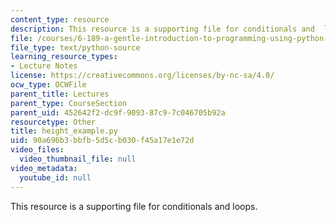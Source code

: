 ```yaml
---
content_type: resource
description: This resource is a supporting file for conditionals and  loops.
file: /courses/6-189-a-gentle-introduction-to-programming-using-python-january-iap-2011/90a696b3bbfb5d5cb030f45a17e1e72d_height_example.py
file_type: text/python-source
learning_resource_types:
- Lecture Notes
license: https://creativecommons.org/licenses/by-nc-sa/4.0/
ocw_type: OCWFile
parent_title: Lectures
parent_type: CourseSection
parent_uid: 452642f2-dc9f-9093-87c9-7c046705b92a
resourcetype: Other
title: height_example.py
uid: 90a696b3-bbfb-5d5c-b030-f45a17e1e72d
video_files:
  video_thumbnail_file: null
video_metadata:
  youtube_id: null
---
```

This resource is a supporting file for conditionals and  loops.